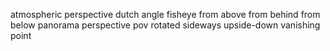 atmospheric perspective
dutch angle
fisheye
from above
from behind
from below
panorama
perspective
pov
rotated
sideways
upside-down
vanishing point
